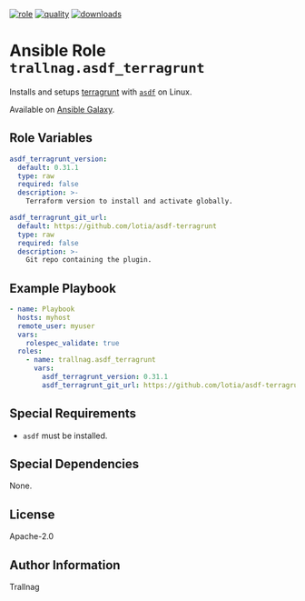 [![role](https://img.shields.io/ansible/role/55781)](https://galaxy.ansible.com/trallnag/asdf_terragrunt)
[![quality](https://img.shields.io/ansible/quality/55781)](https://galaxy.ansible.com/trallnag/asdf_terragrunt)
[![downloads](https://img.shields.io/ansible/role/d/55781?label=downloads)](https://galaxy.ansible.com/trallnag/asdf_terragrunt)

# Ansible Role `trallnag.asdf_terragrunt`

Installs and setups [terragrunt][tg] with [`asdf`][asdf] on Linux.

[tg]: https://github.com/gruntwork-io/terragrunt
[asdf]: https://github.com/asdf-vm/asdf

Available on [Ansible Galaxy](https://galaxy.ansible.com/trallnag/asdf_terragrunt).

## Role Variables

```yaml
asdf_terragrunt_version:
  default: 0.31.1
  type: raw
  required: false
  description: >-
    Terraform version to install and activate globally.

asdf_terragrunt_git_url:
  default: https://github.com/lotia/asdf-terragrunt
  type: raw
  required: false
  description: >-
    Git repo containing the plugin.
```

## Example Playbook

```yaml
- name: Playbook
  hosts: myhost
  remote_user: myuser
  vars:
    rolespec_validate: true
  roles:
    - name: trallnag.asdf_terragrunt
      vars:
        asdf_terragrunt_version: 0.31.1
        asdf_terragrunt_git_url: https://github.com/lotia/asdf-terragrunt
```

## Special Requirements

* `asdf` must be installed.

## Special Dependencies

None.

## License

Apache-2.0

## Author Information

Trallnag
